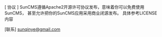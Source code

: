 [ 协议 ]
SunCMS遵循Apache2开源许可协议发布，意味着你可以免费使用SunCMS，
甚至允许把你的SunCMS应用采用商业闭源发布。
具体参考LICENSE内容

[联系]
sunqinye@gmail.com